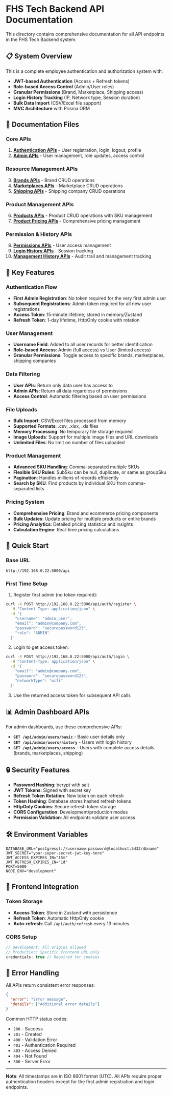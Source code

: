 # FHS Tech Backend API Documentation

This directory contains comprehensive documentation for all API endpoints in the FHS Tech Backend system.

## 📋 System Overview

This is a complete employee authentication and authorization system with:

- **JWT-based Authentication** (Access + Refresh tokens)
- **Role-based Access Control** (Admin/User roles)
- **Granular Permissions** (Brand, Marketplace, Shipping access)
- **Login History Tracking** (IP, Network type, Session duration)
- **Bulk Data Import** (CSV/Excel file support)
- **MVC Architecture** with Prisma ORM

## 📁 Documentation Files

### Core APIs
1. **[Authentication APIs](01_Authentication_APIs.md)** - User registration, login, logout, profile
2. **[Admin APIs](02_Admin_APIs.md)** - User management, role updates, access control

### Resource Management APIs  
3. **[Brands APIs](03_Brands_APIs.md)** - Brand CRUD operations
4. **[Marketplaces APIs](04_Marketplaces_APIs.md)** - Marketplace CRUD operations
5. **[Shipping APIs](05_Shipping_APIs.md)** - Shipping company CRUD operations

### Product Management APIs
6. **[Products APIs](08_Products_APIs.md)** - Product CRUD operations with SKU management
7. **[Product Pricing APIs](09_Product_Pricing_APIs.md)** - Comprehensive pricing management

### Permission & History APIs
8. **[Permissions APIs](06_Permissions_APIs.md)** - User access management
9. **[Login History APIs](07_Login_History_APIs.md)** - Session tracking
10. **[Management History APIs](10_Management_History_APIs.md)** - Audit trail and management tracking

## 🔑 Key Features

### Authentication Flow
- **First Admin Registration**: No token required for the very first admin user
- **Subsequent Registrations**: Admin token required for all new user registrations  
- **Access Token**: 15-minute lifetime, stored in memory/Zustand
- **Refresh Token**: 1-day lifetime, HttpOnly cookie with rotation

### User Management
- **Username Field**: Added to all user records for better identification
- **Role-based Access**: Admin (full access) vs User (limited access)
- **Granular Permissions**: Toggle access to specific brands, marketplaces, shipping companies

### Data Filtering
- **User APIs**: Return only data user has access to
- **Admin APIs**: Return all data regardless of permissions
- **Access Control**: Automatic filtering based on user permissions

### File Uploads
- **Bulk Import**: CSV/Excel files processed from memory
- **Supported Formats**: .csv, .xlsx, .xls files
- **Memory Processing**: No temporary file storage required
- **Image Uploads**: Support for multiple image files and URL downloads
- **Unlimited Files**: No limit on number of files uploaded

### Product Management
- **Advanced SKU Handling**: Comma-separated multiple SKUs
- **Flexible SKU Rules**: SubSku can be null, duplicate, or same as groupSku
- **Pagination**: Handles millions of records efficiently
- **Search by SKU**: Find products by individual SKU from comma-separated lists

### Pricing System
- **Comprehensive Pricing**: Brand and ecommerce pricing components
- **Bulk Updates**: Update pricing for multiple products or entire brands
- **Pricing Analytics**: Detailed pricing statistics and insights
- **Calculation Engine**: Real-time pricing calculations

## 🚀 Quick Start

### Base URL
```
http://192.168.0.22:5000/api
```

### First Time Setup
1. Register first admin (no token required):
```bash
curl -X POST http://192.168.0.22:5000/api/auth/register \
  -H "Content-Type: application/json" \
  -d '{
    "username": "admin_user",
    "email": "admin@company.com", 
    "password": "securepassword123",
    "role": "ADMIN"
  }'
```

2. Login to get access token:
```bash
curl -X POST http://192.168.0.22:5000/api/auth/login \
  -H "Content-Type: application/json" \
  -d '{
    "email": "admin@company.com",
    "password": "securepassword123",
    "networkType": "wifi"
  }'
```

3. Use the returned access token for subsequent API calls

## 📊 Admin Dashboard APIs

For admin dashboards, use these comprehensive APIs:

- **`GET /api/admin/users/basic`** - Basic user details only
- **`GET /api/admin/users/history`** - Users with login history
- **`GET /api/admin/users/access`** - Users with complete access details (brands, marketplaces, shipping)

## 🔒 Security Features

- **Password Hashing**: bcrypt with salt
- **JWT Tokens**: Signed with secret key
- **Refresh Token Rotation**: New token on each refresh
- **Token Hashing**: Database stores hashed refresh tokens
- **HttpOnly Cookies**: Secure refresh token storage
- **CORS Configuration**: Development/production modes
- **Permission Validation**: All endpoints validate user access

## 🛠️ Environment Variables

```env
DATABASE_URL="postgresql://username:password@localhost:5432/dbname"
JWT_SECRET="your-super-secret-jwt-key-here"
JWT_ACCESS_EXPIRES_IN="15m"
JWT_REFRESH_EXPIRES_IN="1d"
PORT=5000
NODE_ENV="development"
```

## 📱 Frontend Integration

### Token Storage
- **Access Token**: Store in Zustand with persistence
- **Refresh Token**: Automatic HttpOnly cookie
- **Auto-refresh**: Call `/api/auth/refresh` every 13 minutes

### CORS Setup
```javascript
// Development: All origins allowed
// Production: Specific frontend URL only
credentials: true // Required for cookies
```

## 🚨 Error Handling

All APIs return consistent error responses:

```json
{
  "error": "Error message",
  "details": ["Additional error details"]
}
```

Common HTTP status codes:
- `200` - Success
- `201` - Created
- `400` - Validation Error
- `401` - Authentication Required
- `403` - Access Denied
- `404` - Not Found
- `500` - Server Error

---

**Note**: All timestamps are in ISO 8601 format (UTC). All APIs require proper authentication headers except for the first admin registration and login endpoints.
